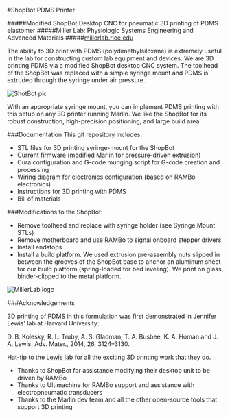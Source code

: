 #ShopBot PDMS Printer

#####Modified ShopBot Desktop CNC for pneumatic 3D printing of PDMS elastomer
#####Miller Lab: Physiologic Systems Engineering and Advanced Materials
#####[millerlab.rice.edu](http://millerlab.rice.edu)
&nbsp;

The ability to 3D print with PDMS (polydimethylsiloxane) is extremely useful in the lab for constructing custom lab equipment and devices. We are 3D printing PDMS via a modified ShopBot desktop CNC system. The toolhead of the ShopBot was replaced with a simple syringe mount and PDMS is extruded through the syringe under air pressure.

![ShotBot pic](https://github.com/MillerLabFTW/ShopBot-PDMS-Printer/blob/master/Pics/PDMSShopBot.JPG?raw=true)

With an appropriate syringe mount, you can implement PDMS printing with this setup on any 3D printer running Marlin. We like the ShopBot for its robust construction, high-precision positioning, and large build area. 


###Documentation
This git repository includes:
- STL files for 3D printing syringe-mount for the ShopBot
- Current firmware (modified Marlin for pressure-driven extrusion)
- Cura configuration and G-code munging script for G-code creation and processing
- Wiring diagram for electronics configuration (based on RAMBo electronics)
- Instructions for 3D printing with PDMS
- Bill of materials

###Modifications to the ShopBot:
- Remove toolhead and replace with syringe holder (see Syringe Mount STLs)
- Remove motherboard and use RAMBo to signal onboard stepper drivers
- Install endstops 
- Install a build platform. We used extrusion pre-assembly nuts slipped in between the grooves of the ShopBot base to anchor an aluminum sheet for our build platform (spring-loaded for bed leveling). We print on glass, binder-clipped to the metal platform. 



![MillerLab logo](https://github.com/MillerLabFTW/OpenSLS/blob/master/MillerLab_logo.jpg)

###Acknowledgements

3D printing of PDMS in this formulation was first demonstrated in Jennifer Lewis' lab at Harvard University:

D. B. Kolesky, R. L. Truby, A. S. Gladman, T. A. Busbee, K. A. Homan and J. A. Lewis, Adv. Mater., 2014, 26, 3124–3130.

Hat-tip to the [Lewis lab](http://lewisgroup.seas.harvard.edu/) for all the exciting 3D printing work that they do.

- Thanks to ShopBot for assistance modifying their desktop unit to be driven by RAMBo
- Thanks to Ultimachine for RAMBo support and assistance with electropneumatic transducers
- Thanks to the Marlin dev team and all the other open-source tools that support 3D printing

